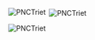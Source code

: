 <!--
**PNCTriet/PNCTriet** is a ✨ _special_ ✨ repository because its `README.md` (this file) appears on your GitHub profile.

Here are some ideas to get you started:

- 🔭 I’m currently working on ...
- 🌱 I’m currently learning ...
- 👯 I’m looking to collaborate on ...
- 🤔 I’m looking for help with ...
- 💬 Ask me about ...
- 📫 How to reach me: ...
- 😄 Pronouns: ...
- ⚡ Fun fact: ...
-->

<!--
 <h1 align="center">LeetCode Stats ✨</h1>
<p align="center">
  <a href="[https://github.com/KnlnKS/leetcode-stats](https://leetcode.com/trietnguyenpham/)">
    <img alt="LeetCode Stat Card" src="https://leetcode-stats-six.vercel.app/?username=trietnguyenpham&theme=dark" width="400"/>
  </a>
</p>
-->

<a><img align="left" src="https://github-readme-stats.vercel.app/api/top-langs?username=PNCTriet&show_icons=true&locale=en&layout=compact" alt="PNCTriet" /></a>
 
<a>&nbsp;<img align="center" src="https://github-readme-stats.vercel.app/api?username=PNCTriet&show_icons=true&locale=en" alt="PNCTriet" /></a>
 
<a><img align="center" src="https://github-readme-streak-stats.herokuapp.com/?user=PNCTriet&" alt="PNCTriet" /></a>

